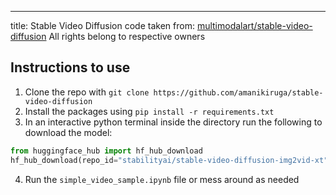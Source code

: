 ---
title: Stable Video Diffusion
code taken from: [multimodalart/stable-video-diffusion](https://huggingface.co/spaces/multimodalart/stable-video-diffusion)
All rights belong to respective owners

## Instructions to use

1. Clone the repo with `git clone https://github.com/amanikiruga/stable-video-diffusion` 
2. Install the packages using `pip install -r requirements.txt`
3. In an interactive python terminal inside the directory run the following to download the model: 

```python
from huggingface_hub import hf_hub_download
hf_hub_download(repo_id="stabilityai/stable-video-diffusion-img2vid-xt", filename="svd_xt.safetensors", local_dir="checkpoints") 
```
4. Run the `simple_video_sample.ipynb` file or mess around as needed
